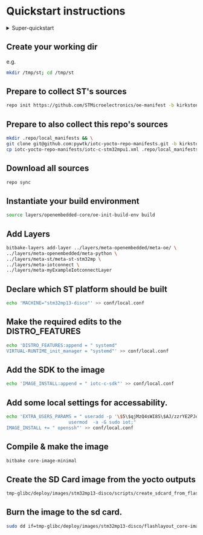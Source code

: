 # Quickstart instructions

<details>

<summary>Super-quickstart</summary>

`mkdir` at your prefferred location, `cd` into it then copy/paste the following into your terminal.

``` bash
repo init https://github.com/STMicroelectronics/oe-manifest -b kirkstone && \
mkdir .repo/local_manifests && \
git clone git@github.com:pywtk/iotc-yocto-repo-manifests.git -b kirkstone --depth 1 && \
cp iotc-yocto-repo-manifests/iotc-c-stm32mpu1.xml .repo/local_manifests/iotc-c-stm32mpu1.xml && \
repo sync && \
source layers/openembedded-core/oe-init-build-env build && \
bitbake-layers add-layer ../layers/meta-openembedded/meta-oe/ \
../layers/meta-openembedded/meta-python \
../layers/meta-st/meta-st-stm32mp \
../layers/meta-iotconnect \
../layers/meta-myExampleIotconnectLayer && \
echo 'MACHINE="stm32mp13-disco"' >> conf/local.conf && \
echo 'DISTRO_FEATURES:append = " systemd"
VIRTUAL-RUNTIME_init_manager = "systemd"' >> conf/local.conf && \
echo 'INHERIT += "extrausers"
EXTRA_USERS_PARAMS = " useradd -p '\$5\$qjMzQ4sWI8S\$AJ/zzrYE2PJoyM9e6QLOV.L/xyDn0Lmk2E/aH4wd7o.' iot; \
                       usermod  -a -G sudo iot;"
IMAGE_INSTALL += " openssh"
IMAGE_INSTALL:append = " iotc-c-sdk"' >> conf/local.conf && \
bitbake core-image-minimal && \
tmp-glibc/deploy/images/stm32mp13-disco/scripts/create_sdcard_from_flashlayout.sh tmp-glibc/deploy/images/stm32mp13-disco/flashlayout_core-image-minimal/optee/FlashLayout_sdcard_stm32mp135f-dk-optee.tsv && \
sudo dd if=tmp-glibc/deploy/images/stm32mp13-disco/flashlayout_core-image-minimal/optee/../../FlashLayout_sdcard_stm32mp135f-dk-optee.raw of=/dev/mmcblk0 bs=8M conv=fdatasync status=progress && sudo sync
```
</details>

## Create your working dir
e.g.
```bash
mkdir /tmp/st; cd /tmp/st
```
## Prepare to collect ST's sources
``` bash
repo init https://github.com/STMicroelectronics/oe-manifest -b kirkstone
```
## Prepare to also collect this repo's sources
``` bash
mkdir .repo/local_manifests && \
git clone git@github.com:pywtk/iotc-yocto-repo-manifests.git -b kirkstone --depth 1 && \
cp iotc-yocto-repo-manifests/iotc-c-stm32mpu1.xml .repo/local_manifests/iotc-c-stm32mpu1.xml
```
## Download all sources
``` bash
repo sync
```
## Instantiate your build environment
``` bash
source layers/openembedded-core/oe-init-build-env build
```
## Add Layers
``` bash
bitbake-layers add-layer ../layers/meta-openembedded/meta-oe/ \
../layers/meta-openembedded/meta-python \
../layers/meta-st/meta-st-stm32mp \
../layers/meta-iotconnect \
../layers/meta-myExampleIotconnectLayer
```
## Declare which ST platform should be built
``` bash
echo 'MACHINE="stm32mp13-disco"' >> conf/local.conf
```
## Make the required edits to the DISTRO_FEATURES
``` bash
echo 'DISTRO_FEATURES:append = " systemd"
VIRTUAL-RUNTIME_init_manager = "systemd"' >> conf/local.conf
```
## Add the SDK to the image
``` bash
echo 'IMAGE_INSTALL:append = " iotc-c-sdk"' >> conf/local.conf
```
## Add some local settings for accessability.
``` bash
echo 'EXTRA_USERS_PARAMS = " useradd -p '\$5\$qjMzQ4sWI8S\$AJ/zzrYE2PJoyM9e6QLOV.L/xyDn0Lmk2E/aH4wd7o.' iot; \
                       usermod  -a -G sudo iot;"
IMAGE_INSTALL += " openssh"' >> conf/local.conf
```
## Compile & make the image
``` bash
bitbake core-image-minimal
```
## Create the SD Card image from the yocto outputs
``` bash
tmp-glibc/deploy/images/stm32mp13-disco/scripts/create_sdcard_from_flashlayout.sh tmp-glibc/deploy/images/stm32mp13-disco/flashlayout_core-image-minimal/optee/FlashLayout_sdcard_stm32mp135f-dk-optee.tsv
```
## Burn the image to the sd card.
``` bash
sudo dd if=tmp-glibc/deploy/images/stm32mp13-disco/flashlayout_core-image-minimal/optee/../../FlashLayout_sdcard_stm32mp135f-dk-optee.raw of=/dev/mmcblk0 bs=8M conv=fdatasync status=progress && sudo sync
```
